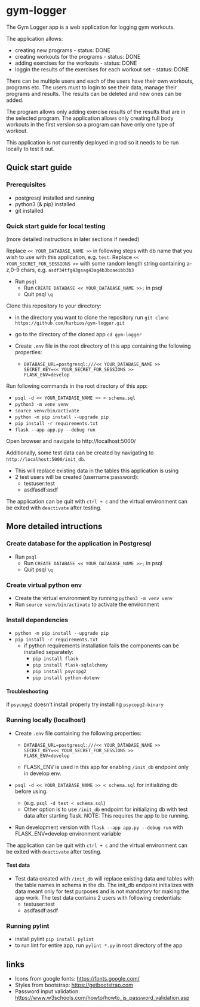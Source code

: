 # gym-logger
The Gym Logger app is a web application for logging gym workouts. 

The application allows:
  - creating new programs - status: DONE
  - creating workouts for the programs - status: DONE
  - adding exercises for the workouts - status: DONE
  - loggin the results of the exercises for each workout set - status: DONE

There can be multiple users and each of the users have their own workouts, programs etc. The users must to login to see their data, manage their programs and results. The results can be deleted and new ones can be added.

The program allows only adding exercise results of the results that are in the selected program. The application allows only creating full body workouts in the first version so a program can have only one type of workout.

This application is not currently deployed in prod so it needs to be run locally to test it out.

## Quick start guide
### Prerequisites
- postgresql installed and running
- python3 (& pip) installed
- git installed

### Quick start guide for local testing 
(more detailed instructions in later sections if needed)

Replace `<< YOUR_DATABASE_NAME >>` in following steps with db name that you wish to use with this application, e.g. `test`.
Replace `<< YOUR_SECRET_FOR_SESSIONS >>` with some random length string containing a-z,0-9 chars, e.g. `asdf34tfg43gsag43ag4b3boaeibb3b3`

- Run `psql`
  - Run `CREATE DATABASE << YOUR_DATABASE_NAME >>;` in psql
  - Quit psql `\q`

Clone this repository to your directory:
- in the directory you want to clone the repository run `git clone https://github.com/hurbios/gym-logger.git`
- go to the directory of the cloned app `cd gym-logger`

- Create `.env` file in the root directory of this app containing the following properties:
  - ```
    DATABASE_URL=postgresql:///<< YOUR_DATABASE_NAME >>
    SECRET_KEY=<< YOUR_SECRET_FOR_SESSIONS >>
    FLASK_ENV=develop

Run following commands in the root directory of this app:
- `psql -d << YOUR_DATABASE_NAME >> < schema.sql`
- `python3 -m venv venv`
- `source venv/bin/activate`
- `python -m pip install --upgrade pip`
- `pip install -r requirements.txt`
- `flask --app app.py --debug run`

Open browser and navigate to http://localhost:5000/

Additionally, some test data can be created by navigating to `http://localhost:5000/init_db`.
- This will replace existing data in the tables this application is using
- 2 test users will be created (username:password):
  - testuser:test
  - asdfasdf:asdf

The application can be quit with `ctrl + c` and the virtual environment can be exited with `deactivate` after testing.


## More detailed intructions
### Create database for the application in Postgresql
- Run `psql`
  - Run `CREATE DATABASE << YOUR_DATABASE_NAME >>;` in psql
  - Quit psql `\q`

### Create virtual python env
- Create the virtual environment by running `python3 -m venv venv`
- Run `source venv/bin/activate` to activate the environment

### Install dependencies
- `python -m pip install --upgrade pip`
- `pip install -r requirements.txt`
  - if python requirements installation fails the components can be installed separately:
    - `pip install flask`
    - `pip install flask-sqlalchemy`
    - `pip install psycopg2`
    - `pip install python-dotenv`


#### Troubleshooting
If `psycopg2` doesn't install properly try installing `psycopg2-binary`

### Running locally (localhost)
- Create `.env` file containing the following properties:
  - ```
    DATABASE_URL=postgresql:///<< YOUR_DATABASE_NAME >>
    SECRET_KEY=<< YOUR_SECRET_FOR_SESSIONS >>
    FLASK_ENV=develop
  - FLASK_ENV is used in this app for enabling `/init_db` endpoint only in develop env.
  
- `psql -d << YOUR_DATABASE_NAME >> < schema.sql` for initializing db before using.
  - (e.g. `psql -d test < schema.sql`)
  - Other option is to use `/init_db` endpoint for initializing db with test data after starting flask. NOTE: This requires the app to be running. 
- Run development version with `flask --app app.py --debug run` with FLASK_ENV=develop environment variable

The application can be quit with `ctrl + c` and the virtual environment can be exited with `deactivate` after testing.

#### Test data
- Test data created with `/init_db` will replace existing data and tables with the table names in schema in the db. The init_db endpoint initializes with data meant only for test purposes and is not mandatory for making the app work. The test data contains 2 users with following credentials:
  - testuser:test
  - asdfasdf:asdf

### Running pylint
- install pylint `pip install pylint`
- to run lint for entire app, run `pylint *.py` in root directory of the app

## links
- Icons from google fonts: https://fonts.google.com/
- Styles from bootstrap: https://getbootstrap.com
- Password input validation: https://www.w3schools.com/howto/howto_js_password_validation.asp
